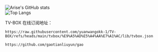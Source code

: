 ![Arise's GitHub stats](https://github-readme-stats-ten-gilt.vercel.app/api?username=yuanwangokk-1&count_private=true&show_icons=true&theme=radical&include_all_commits=true)  
![Top Langs](https://github-readme-stats.vercel.app/api/top-langs/?username=yuanwangokk-1&layout=compact&hide=css,scss,shell,html&langs_count=8&show_icons=true&theme=radical)

TV-BOX 在线订阅地址：

```
https://raw.githubusercontent.com/yuanwangokk-1/TV-BOX/refs/heads/main/tvbox/%E9%A5%AD%E5%A4%AA%E7%A1%AC/lib/tvbox.json
```

```
https://github.com/gaotianliuyun/gao
```
